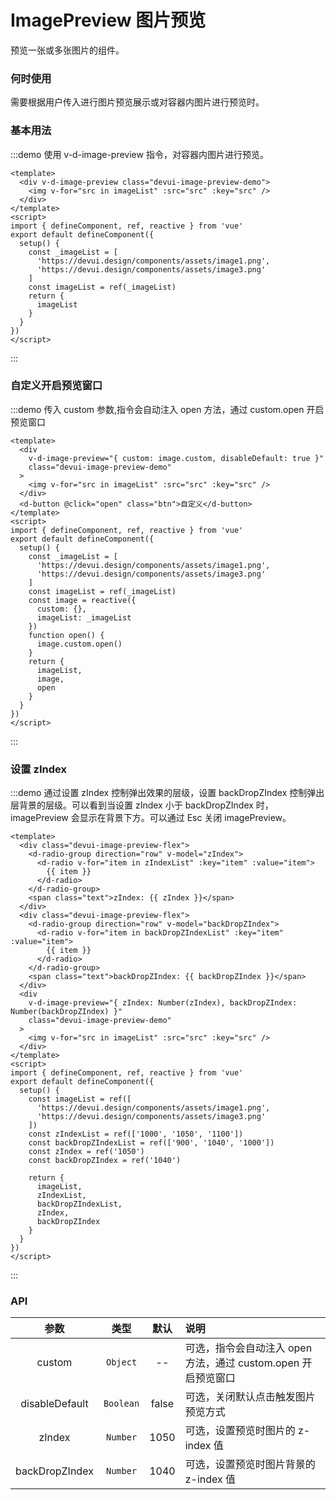 # ImagePreview 图片预览

预览一张或多张图片的组件。

### 何时使用

需要根据用户传入进行图片预览展示或对容器内图片进行预览时。

### 基本用法

:::demo 使用 v-d-image-preview 指令，对容器内图片进行预览。

```vue
<template>
  <div v-d-image-preview class="devui-image-preview-demo">
    <img v-for="src in imageList" :src="src" :key="src" />
  </div>
</template>
<script>
import { defineComponent, ref, reactive } from 'vue'
export default defineComponent({
  setup() {
    const _imageList = [
      'https://devui.design/components/assets/image1.png',
      'https://devui.design/components/assets/image3.png'
    ]
    const imageList = ref(_imageList)
    return {
      imageList
    }
  }
})
</script>
```

:::

### 自定义开启预览窗口

:::demo 传入 custom 参数,指令会自动注入 open 方法，通过 custom.open 开启预览窗口

```vue
<template>
  <div
    v-d-image-preview="{ custom: image.custom, disableDefault: true }"
    class="devui-image-preview-demo"
  >
    <img v-for="src in imageList" :src="src" :key="src" />
  </div>
  <d-button @click="open" class="btn">自定义</d-button>
</template>
<script>
import { defineComponent, ref, reactive } from 'vue'
export default defineComponent({
  setup() {
    const _imageList = [
      'https://devui.design/components/assets/image1.png',
      'https://devui.design/components/assets/image3.png'
    ]
    const imageList = ref(_imageList)
    const image = reactive({
      custom: {},
      imageList: _imageList
    })
    function open() {
      image.custom.open()
    }
    return {
      imageList,
      image,
      open
    }
  }
})
</script>
```

:::

### 设置 zIndex

:::demo 通过设置 zIndex 控制弹出效果的层级，设置 backDropZIndex 控制弹出层背景的层级。可以看到当设置 zIndex 小于 backDropZIndex 时，imagePreview 会显示在背景下方。可以通过 Esc 关闭 imagePreview。

```vue
<template>
  <div class="devui-image-preview-flex">
    <d-radio-group direction="row" v-model="zIndex">
      <d-radio v-for="item in zIndexList" :key="item" :value="item">
        {{ item }}
      </d-radio>
    </d-radio-group>
    <span class="text">zIndex: {{ zIndex }}</span>
  </div>
  <div class="devui-image-preview-flex">
    <d-radio-group direction="row" v-model="backDropZIndex">
      <d-radio v-for="item in backDropZIndexList" :key="item" :value="item">
        {{ item }}
      </d-radio>
    </d-radio-group>
    <span class="text">backDropZIndex: {{ backDropZIndex }}</span>
  </div>
  <div
    v-d-image-preview="{ zIndex: Number(zIndex), backDropZIndex: Number(backDropZIndex) }"
    class="devui-image-preview-demo"
  >
    <img v-for="src in imageList" :src="src" :key="src" />
  </div>
</template>
<script>
import { defineComponent, ref, reactive } from 'vue'
export default defineComponent({
  setup() {
    const imageList = ref([
      'https://devui.design/components/assets/image1.png',
      'https://devui.design/components/assets/image3.png'
    ])
    const zIndexList = ref(['1000', '1050', '1100'])
    const backDropZIndexList = ref(['900', '1040', '1000'])
    const zIndex = ref('1050')
    const backDropZIndex = ref('1040')

    return {
      imageList,
      zIndexList,
      backDropZIndexList,
      zIndex,
      backDropZIndex
    }
  }
})
</script>
```

:::

### API

|      参数      |   类型    | 默认  | 说明                                                          |
| :------------: | :-------: | :---: | :------------------------------------------------------------ |
|     custom     | `Object`  |  --   | 可选，指令会自动注入 open 方法，通过 custom.open 开启预览窗口 |
| disableDefault | `Boolean` | false | 可选，关闭默认点击触发图片预览方式                            |
|     zIndex     | `Number`  | 1050  | 可选，设置预览时图片的 z-index 值                             |
| backDropZIndex | `Number`  | 1040  | 可选，设置预览时图片背景的 z-index 值                         |

<style lang="scss">
.devui-image-preview-demo {
  display: flex;
  flex-wrap: wrap;
  img {
    cursor: pointer;
    margin-bottom: 10px;
  }
  .btn {
    margin: 10px;
  }
}
.devui-image-preview-flex {
  display: flex;
  align-items: center;
  .text {
    margin-left: 20px;
  }
}
</style>
